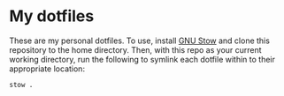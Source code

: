 # My dotfiles

These are my personal dotfiles. To use, install [GNU Stow](https://www.gnu.org/software/stow) and clone this repository to the home directory. Then, with this repo as your current working directory, run the following to symlink each dotfile within to their appropriate location:

```sh
stow .
```

